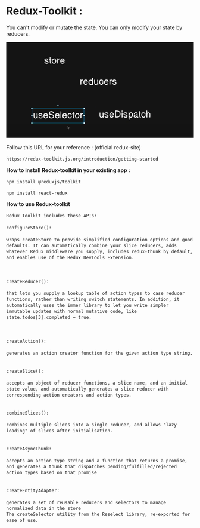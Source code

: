 # Redux-Toolkit :

You can't modify or mutate the state.
You can only modify your state by reducers.

![1705687452265](image/README/1705687452265.png)

Follow this URL for your reference : (official redux-site)

```
https://redux-toolkit.js.org/introduction/getting-started
```

**How to install Redux-toolkit in your existing app :**

```
npm install @reduxjs/toolkit
```

```
npm install react-redux
```

**How to use Redux-toolkit**

```
Redux Toolkit includes these APIs:

configureStore():

wraps createStore to provide simplified configuration options and good defaults. It can automatically combine your slice reducers, adds whatever Redux middleware you supply, includes redux-thunk by default, and enables use of the Redux DevTools Extension.



createReducer():

that lets you supply a lookup table of action types to case reducer functions, rather than writing switch statements. In addition, it automatically uses the immer library to let you write simpler immutable updates with normal mutative code, like state.todos[3].completed = true.



createAction():

generates an action creator function for the given action type string.


createSlice():

accepts an object of reducer functions, a slice name, and an initial state value, and automatically generates a slice reducer with corresponding action creators and action types.


combineSlices():

combines multiple slices into a single reducer, and allows "lazy loading" of slices after initialisation.


createAsyncThunk:

accepts an action type string and a function that returns a promise, and generates a thunk that dispatches pending/fulfilled/rejected action types based on that promise


createEntityAdapter:

generates a set of reusable reducers and selectors to manage normalized data in the store
The createSelector utility from the Reselect library, re-exported for ease of use.

```
